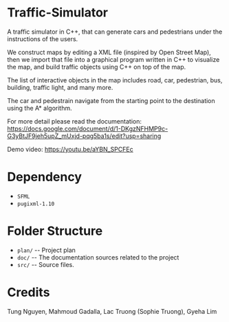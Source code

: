 # Traffic-Simulator
A traffic simulator in C++, that can generate cars and pedestrians under the instructions of the users.

We construct maps by editing a XML file (inspired by Open Street Map), then we import that file into a graphical program written in C++ to visualize the map, and build traffic objects using C++ on top of the map.

The list of interactive objects in the map includes road, car, pedestrian, bus, building, traffic light, and many more.

The car and pedestrain navigate from the starting point to the destination using the A* algorithm.

For more detail please read the documentation: https://docs.google.com/document/d/1-DKgzNFHMP9c-G3yBtJF9jeh5upZ_mUxjd-pqg5ba1s/edit?usp=sharing

Demo video: https://youtu.be/aYBN_SPCFEc


# Dependency
* `SFML` 
* `pugixml-1.10`
# Folder Structure
 * `plan/` -- Project plan 
 * `doc/`  -- The documentation sources related to the project
 * `src/`  -- Source files. 

# Credits
Tung Nguyen, Mahmoud Gadalla, Lac Truong (Sophie Truong), Gyeha Lim


